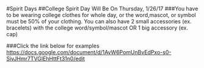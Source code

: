 <br/>
#Spirit Days
##College Spirit Day Will Be On Thursday, 1/26/17
###You have to be wearing college clothes for whole day, or the word,mascot, or symbol must be 50% of your clothing. You can also have 2 small accessories (ex. bracelets) with the college word/symbol/mascot OR 1 big accessory (ex. cap)

###Click the link below for examples
<https://docs.google.com/document/d/1AyW6PomUnBvEdPxo-s0-SivJHmr7TVGIEhHttFt31n0/edit>



